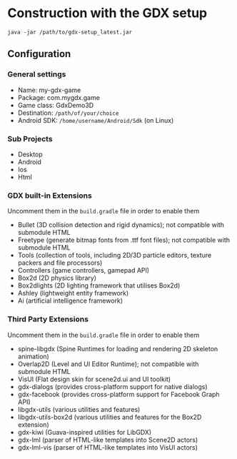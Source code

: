 # Construction with the GDX setup #

`java -jar /path/to/gdx-setup_latest.jar`

## Configuration ##

### General settings ###
- Name: my-gdx-game
- Package: com.mygdx.game
- Game class: GdxDemo3D
- Destination: `/path/of/your/choice`
- Android SDK: `/home/username/Android/Sdk` (on Linux)

### Sub Projects ###
- Desktop
- Android
- Ios
- Html

### GDX built-in Extensions ###

Uncomment them in the `build.gradle` file in order to enable them

- Bullet (3D collision detection and rigid dynamics); not compatible with submodule HTML
- Freetype (generate bitmap fonts from .ttf font files); not compatible with submodule HTML
- Tools (collection of tools, including 2D/3D particle editors, texture packers and file processors) 
- Controllers (game controllers, gamepad API)
- Box2d (2D physics library)
- Box2dlights (2D lighting framework that utilises Box2d)
- Ashley (lightweight entity framework)
- Ai (artificial intelligence framework)

### Third Party Extensions ###

Uncomment them in the `build.gradle` file in order to enable them

- spine-libgdx (Spine Runtimes for loading and rendering 2D skeleton animation)
- Overlap2D (Level and UI Editor Runtime); not compatible with submodule HTML
- VisUI (Flat design skin for scene2d.ui and UI toolkit)
- gdx-dialogs (provides cross-platform support for native dialogs)
- gdx-facebook (provides cross-platform support for Facebook Graph API)
- libgdx-utils (various utilities and features)
- libgdx-utils-box2d (various utilities and features for the Box2D extension)
- gdx-kiwi (Guava-inspired utilities for LibGDX)
- gdx-lml (parser of HTML-like templates into Scene2D actors)
- gdx-lml-vis (parser of HTML-like templates into VisUI actors)


